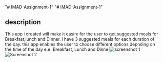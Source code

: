 "# IMAD-Assignment-1" 
"# IMAD-Assignment-1" 
## description
This app i created will make it easire for the user to get suggested meals for Breakfast,lunch and Dinner. i have 3 suggested meals for each duration of the day. this app enables the user to choose different options depnding on the time of the day e.e. Breakfast, Lunch and Dinne
![screenshot 1](https://github.com/user-attachments/assets/fcd6e03e-2efd-4d58-9ebf-30fb7a310153)
![Screenshot 2](https://github.com/user-attachments/assets/8aa7cb0e-2602-45d9-b917-6415c40a245e)
